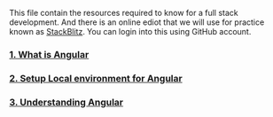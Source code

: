This file contain the resources required to know for a full stack development. And there is an online ediot that we will use for practice known as [ StackBlitz](https://stackblitz.com/). You can login into this using GitHub account.
### [1. What is Angular](https://angular.io/guide/what-is-angular)
### [2. Setup Local environment for Angular ](https://angular.io/guide/setup-local)
### [3. Understanding Angular](https://angular.io/guide/understanding-angular-overview)
